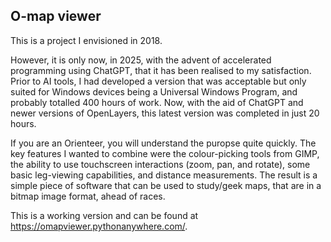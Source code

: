 ## O-map viewer

This is a project I envisioned in 2018.

However, it is only now, in 2025, with the advent of accelerated programming using ChatGPT, that it has been realised to my satisfaction. Prior to AI tools, I had developed a version that was acceptable but only suited for Windows devices being a Universal Windows Program, and probably totalled 400 hours of work. Now, with the aid of ChatGPT and newer versions of OpenLayers, this latest version was completed in just 20 hours.

If you are an Orienteer, you will understand the puropse quite quickly.
The key features I wanted to combine were the colour-picking tools from GIMP, the ability to use touchscreen interactions (zoom, pan, and rotate), some basic leg-viewing capabilities, and distance measurements. The result is a simple piece of software that can be used to study/geek maps, that are in a bitmap image format, ahead of races.


This is a working version and can be found at <a>https://omapviewer.pythonanywhere.com/</a>.
